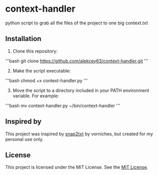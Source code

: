 
# context-handler
python script to grab all the files of the project to one big context.txt



## Installation

1. Clone this repository:

'''bash
git clone https://github.com/alekcey63/context-handler.git
'''

2. Make the script executable: 

'''bash
chmod +x context-handler.py
'''

3. Move the script to a directory included in your PATH environment variable. For example:

'''bash
mv context-handler.py ~/bin/context-handler
'''


## Inspired by

This project was inspired by [snap2txt](https://github.com/vorniches/snap2txt) by vorniches, but created for my personal use only.


## License

This project is licensed under the MIT License. See the [MIT License](./LICENSE).
